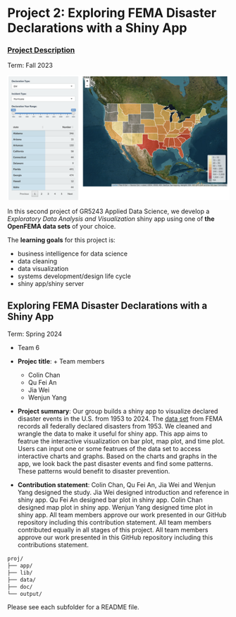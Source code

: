 # Project 2: Exploring FEMA Disaster Declarations with a Shiny App

### [Project Description](doc/project2_desc.md)

Term: Fall 2023

![screenshot](doc/screenshot.png)

In this second project of GR5243 Applied Data Science, we develop a *Exploratory Data Analysis and Visualization* shiny app using one of **the OpenFEMA data sets** of your choice.  

The **learning goals** for this project is:

- business intelligence for data science
- data cleaning
- data visualization
- systems development/design life cycle
- shiny app/shiny server

## Exploring FEMA Disaster Declarations with a Shiny App
Term: Spring 2024

+ Team 6
+ **Projec title**: + Team members
	+ Colin Chan
	+ Qu Fei An
	+ Jia Wei
	+ Wenjun Yang

+ **Project summary**: Our group builds a shiny app to visualize declared disaster events in the U.S. from 1953 to 2024. The [data set](https://www.fema.gov/openfema-data-page/disaster-declarations-summaries-v2) from FEMA records all federally declared disasters from 1953. We cleaned and wrangle the data to make it useful for shiny app. This app aims to featrue the interactive visualization on bar plot, map plot, and time plot. Users can input one or some featrues of the data set to access interactive charts and graphs. Based on the charts and graphs in the app, we look back the past disaster events and find some patterns. These patterns would benefit to disaster prevention. 

+ **Contribution statement**: Colin Chan, Qu Fei An, Jia Wei and Wenjun Yang designed the study. Jia Wei designed introduction and reference in shiny app. Qu Fei An designed bar plot in shiny app. Colin Chan designed map plot in shiny app. Wenjun Yang designed time plot in shiny app. All team members approve our work presented in our GitHub repository including this contribution statement. All team members contributed equally in all stages of this project. All team members approve our work presented in this GitHub repository including this contributions statement.


```
proj/
├── app/
├── lib/
├── data/
├── doc/
└── output/
```

Please see each subfolder for a README file.


